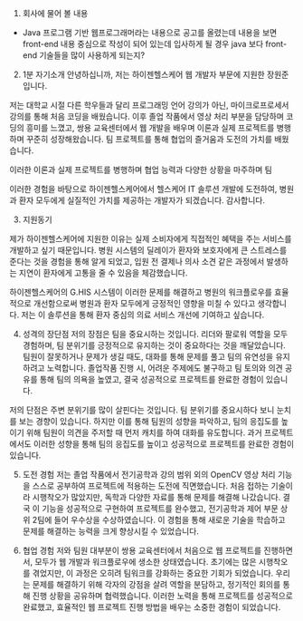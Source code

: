 1. 회사에 물어 볼 내용 
- Java 프로그램 기반 웹프로그래머라는 내용으로 공고를 올렸는데 내용을 보면 front-end 내용 중심으로 작성이 되어 있는데 입사하게 될 경우 java 보다 front-end 기술들을 많이 사용하게 되는지?




2. 1분 자기소개 
안녕하십니까, 저는 하이젠헬스케어 웹 개발자 부문에 지원한  장원준입니다.

저는 대학교 시절 다른 학우들과 달리 프로그래밍 언어 강의가 아닌, 마이크로프로세서 강의를 통해 처음 코딩을 배웠습니다. 이후 졸업 작품에서 영상 처리 부분을 담당하며 코딩의 흥미를 느꼈고, 쌍용 교육센터에서 웹 개발을 배우며 이론과 실제 프로젝트를 병행하며 꾸준히 성장해왔습니다. 팀 프로젝트를 통해 협업의 즐거움과 도전의 가치를 배웠습니다.

이러한 이론과 실제 프로젝트를 병행하며 협업 능력과 다양한 상황을 마주하며 팀

이러한 경험을 바탕으로 하이젠헬스케어에서 헬스케어 IT 솔루션 개발에 도전하여, 병원과 환자 모두에게 실질적인 가치를 제공하는 개발자가 되겠습니다. 감사합니다.


3. 지원동기

제가 하이젠헬스케어에 지원한 이유는 실제 소비자에게 직접적인 혜택을 주는 서비스를 개발하고 싶기 때문입니다. 병원 시스템의 딜레이가 환자와 보호자에게 큰 스트레스를 준다는 것을 경험을 통해 알게 되었고, 입원 전 결제나 의사 소견 같은 과정에서 발생하는 지연이 환자에게 고통을 줄 수 있음을 체감했습니다.

하이젠헬스케어의 G.HIS 시스템이 이러한 문제를 해결하고 병원의 워크플로우를 효율적으로 개선함으로써 병원과 환자 모두에게 긍정적인 영향을 미칠 수 있다고 생각합니다. 저는 이 솔루션을 통해 환자 중심의 의료 서비스 개선에 기여하고 싶습니다.



4. 성격의 장단점
저의 장점은 팀을 중요시하는 것입니다. 리더와 팔로워 역할을 모두 경험하며, 팀 분위기를 긍정적으로 유지하는 것이 중요하다는 것을 깨달았습니다. 팀원이 잘못하거나 문제가 생길 때도, 대화를 통해 문제를 풀고 팀의 유연성을 유지하려고 노력합니다. 졸업작품 진행 시, 어려운 주제에도 불구하고 팀 토의와 의견 공유를 통해 팀의 의욕을 높였고, 결국 성공적으로 프로젝트를 완료한 경험이 있습니다.

저의 단점은 주변 분위기를 많이 살핀다는 것입니다. 팀 분위기를 중요시하다 보니 눈치를 보는 경향이 있습니다. 하지만 이를 통해 팀원의 성향을 파악하고, 팀의 응집도를 높이기 위해 팀원이 의견을 주저할 때 먼저 캐치를 하여 대화를 유도합니다. 과거 프로젝트에서도 이러한 성향을 통해 팀의 응집도를 높이고 성공적으로 프로젝트를 완료한 경험이 있습니다.


5. 도전 경험
저는 졸업 작품에서 전기공학과 강의 범위 외의 OpenCV 영상 처리 기능을 스스로 공부하여 프로젝트에 적용하는 도전에 직면했습니다. 처음 접하는 기술이라 시행착오가 많았지만, 독학과 다양한 자료를 통해 문제를 해결해 나갔습니다. 결국 이 기능을 성공적으로 구현하여 프로젝트를 완수했고, 전기공학과 제어 부문 상위 2팀에 들어 우수상을 수상하였습니다. 이 경험을 통해 새로운 기술을 학습하고 문제를 해결하는 능력을 크게 향상시킬 수 있었습니다.

6. 협업 경험 
저와 팀원 대부분이 쌍용 교육센터에서 처음으로 웹 프로젝트를 진행하면서, 모두가 웹 개발과 워크플로우에 생소한 상태였습니다. 초기에는 많은 시행착오를 겪었지만, 이 과정은 오히려 팀워크를 강화하는 중요한 기회가 되었습니다. 우리는 문제를 해결하기 위해 각자의 강점을 살려 역할을 분담하고, 정기적인 회의를 통해 진행 상황을 공유하며 협력했습니다. 이러한 노력을 통해 프로젝트를 성공적으로 완료했고, 효율적인 웹 프로젝트 진행 방법을 배우는 소중한 경험이 되었습니다.